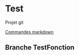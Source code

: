 # Test
Projet git

[Commandes markdown](https://github.com/adam-p/markdown-here/wiki/Markdown-Cheatsheet)

## Branche TestFonction
